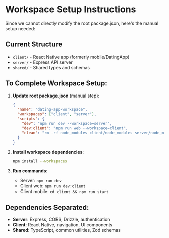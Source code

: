# Workspace Setup Instructions

Since we cannot directly modify the root package.json, here's the manual setup needed:

## Current Structure
- `client/` - React Native app (formerly mobile/DatingApp)
- `server/` - Express API server 
- `shared/` - Shared types and schemas

## To Complete Workspace Setup:

1. **Update root package.json** (manual step):
   ```json
   {
     "name": "dating-app-workspace",
     "workspaces": ["client", "server"],
     "scripts": {
       "dev": "npm run dev --workspace=server",
       "dev:client": "npm run web --workspace=client", 
       "clean": "rm -rf node_modules client/node_modules server/node_modules && npm install"
     }
   }
   ```

2. **Install workspace dependencies**:
   ```bash
   npm install --workspaces
   ```

3. **Run commands**:
   - Server: `npm run dev`
   - Client web: `npm run dev:client` 
   - Client mobile: `cd client && npm run start`

## Dependencies Separated:
- **Server**: Express, CORS, Drizzle, authentication 
- **Client**: React Native, navigation, UI components
- **Shared**: TypeScript, common utilities, Zod schemas